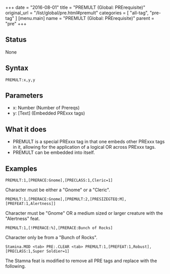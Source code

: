 +++
date = "2016-08-01"
title = "PREMULT (Global: PRErequisite)"
original_url = "/list/global/pre.html#premult"
categories = [ "all-tag", "pre-tag" ]
[menu.main]
    name = "PREMULT (Global: PRErequisite)"
    parent = "pre"
+++

## Status

None

## Syntax

`PREMULT:x,y,y`

## Parameters

-   x: Number (Number of Prereqs)
-   y: \[Text\] (Embedded PRExxx tags)



What it does
------------

-   PREMULT is a special PRExxx tag in that one embeds other PRExxx tags
    in it, allowing for the application of a logical OR across
    PRExxx tags.
-   PREMULT can be embedded into itself.

Examples
--------

`PREMULT:1,[PRERACE:Gnome],[PRECLASS:1,Cleric=1]`

Character must be either a "Gnome" or a "Cleric".

`PREMULT:1,[PRERACE:Gnome],[PREMULT:2,[PRESIZEGTEQ:M],[PREFEAT:1,Alertness]]`

Character must be "Gnome" OR a medium sized or larger creature with the
"Alertness" feat.

`PREMULT:1,[!PRERACE:%],[PRERACE:Bunch of Rocks]`

Character only be from a "Bunch of Rocks".

`Stamina.MOD <tab> PRE:.CLEAR <tab> PREMULT:1,[PREFEAT:1,Robust],[PRECLASS:1,Super Soldier=1]`

The Stamna feat is modified to remove all PRE tags and replace with the
following.

